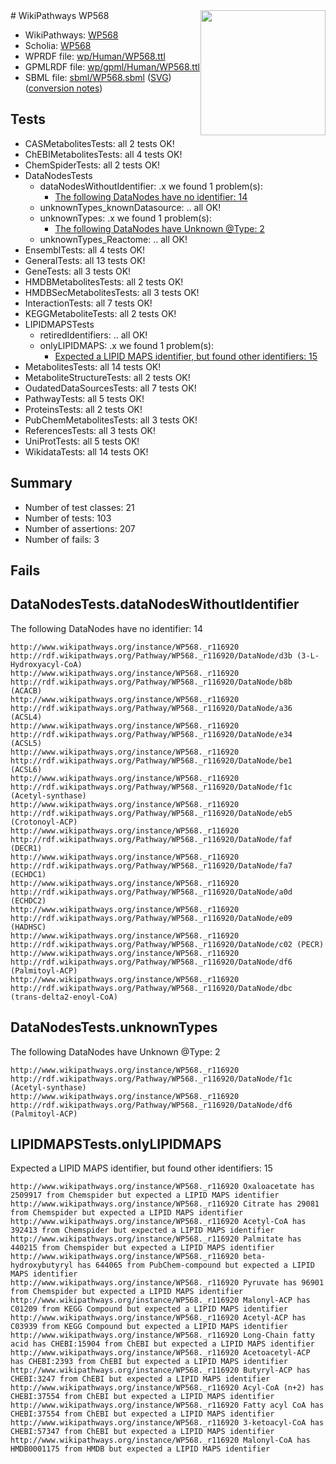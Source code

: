 <img style="float: right; width: 200px" src="../logo.png" />
# WikiPathways WP568

* WikiPathways: [WP568](https://identifiers.org/wikipathways:WP568)
* Scholia: [WP568](https://scholia.toolforge.org/wikipathways/WP568)
* WPRDF file: [wp/Human/WP568.ttl](../wp/Human/WP568.ttl)
* GPMLRDF file: [wp/gpml/Human/WP568.ttl](../wp/gpml/Human/WP568.ttl)
* SBML file: [sbml/WP568.sbml](../sbml/WP568.sbml) ([SVG](../sbml/WP568.svg)) ([conversion notes](../sbml/WP568.txt))

## Tests
* CASMetabolitesTests: all 2 tests OK!
* ChEBIMetabolitesTests: all 4 tests OK!
* ChemSpiderTests: all 2 tests OK!
* DataNodesTests
    * dataNodesWithoutIdentifier: .x we found 1 problem(s):
        * [The following DataNodes have no identifier: 14](#8792c494)
    * unknownTypes_knownDatasource: .. all OK!
    * unknownTypes: .x we found 1 problem(s):
        * [The following DataNodes have Unknown @Type: 2](#839973e0)
    * unknownTypes_Reactome: .. all OK!
* EnsemblTests: all 4 tests OK!
* GeneralTests: all 13 tests OK!
* GeneTests: all 3 tests OK!
* HMDBMetabolitesTests: all 2 tests OK!
* HMDBSecMetabolitesTests: all 3 tests OK!
* InteractionTests: all 7 tests OK!
* KEGGMetaboliteTests: all 2 tests OK!
* LIPIDMAPSTests
    * retiredIdentifiers: .. all OK!
    * onlyLIPIDMAPS: .x we found 1 problem(s):
        * [Expected a LIPID MAPS identifier, but found other identifiers: 15](#d0bfb67d)
* MetabolitesTests: all 14 tests OK!
* MetaboliteStructureTests: all 2 tests OK!
* OudatedDataSourcesTests: all 7 tests OK!
* PathwayTests: all 5 tests OK!
* ProteinsTests: all 2 tests OK!
* PubChemMetabolitesTests: all 3 tests OK!
* ReferencesTests: all 3 tests OK!
* UniProtTests: all 5 tests OK!
* WikidataTests: all 14 tests OK!


## Summary

* Number of test classes: 21
* Number of tests: 103
* Number of assertions: 207
* Number of fails: 3

## Fails

<a name="8792c494" />

## DataNodesTests.dataNodesWithoutIdentifier

The following DataNodes have no identifier: 14
```
http://www.wikipathways.org/instance/WP568._r116920 http://rdf.wikipathways.org/Pathway/WP568._r116920/DataNode/d3b (3-L-Hydroxyacyl-CoA)
http://www.wikipathways.org/instance/WP568._r116920 http://rdf.wikipathways.org/Pathway/WP568._r116920/DataNode/b8b (ACACB)
http://www.wikipathways.org/instance/WP568._r116920 http://rdf.wikipathways.org/Pathway/WP568._r116920/DataNode/a36 (ACSL4)
http://www.wikipathways.org/instance/WP568._r116920 http://rdf.wikipathways.org/Pathway/WP568._r116920/DataNode/e34 (ACSL5)
http://www.wikipathways.org/instance/WP568._r116920 http://rdf.wikipathways.org/Pathway/WP568._r116920/DataNode/be1 (ACSL6)
http://www.wikipathways.org/instance/WP568._r116920 http://rdf.wikipathways.org/Pathway/WP568._r116920/DataNode/f1c (Acetyl-synthase)
http://www.wikipathways.org/instance/WP568._r116920 http://rdf.wikipathways.org/Pathway/WP568._r116920/DataNode/eb5 (Crotonoyl-ACP)
http://www.wikipathways.org/instance/WP568._r116920 http://rdf.wikipathways.org/Pathway/WP568._r116920/DataNode/faf (DECR1)
http://www.wikipathways.org/instance/WP568._r116920 http://rdf.wikipathways.org/Pathway/WP568._r116920/DataNode/fa7 (ECHDC1)
http://www.wikipathways.org/instance/WP568._r116920 http://rdf.wikipathways.org/Pathway/WP568._r116920/DataNode/a0d (ECHDC2)
http://www.wikipathways.org/instance/WP568._r116920 http://rdf.wikipathways.org/Pathway/WP568._r116920/DataNode/e09 (HADHSC)
http://www.wikipathways.org/instance/WP568._r116920 http://rdf.wikipathways.org/Pathway/WP568._r116920/DataNode/c02 (PECR)
http://www.wikipathways.org/instance/WP568._r116920 http://rdf.wikipathways.org/Pathway/WP568._r116920/DataNode/df6 (Palmitoyl-ACP)
http://www.wikipathways.org/instance/WP568._r116920 http://rdf.wikipathways.org/Pathway/WP568._r116920/DataNode/dbc (trans-delta2-enoyl-CoA)
```

<a name="839973e0" />

## DataNodesTests.unknownTypes

The following DataNodes have Unknown @Type: 2
```
http://www.wikipathways.org/instance/WP568._r116920 http://rdf.wikipathways.org/Pathway/WP568._r116920/DataNode/f1c (Acetyl-synthase)
http://www.wikipathways.org/instance/WP568._r116920 http://rdf.wikipathways.org/Pathway/WP568._r116920/DataNode/df6 (Palmitoyl-ACP)
```

<a name="d0bfb67d" />

## LIPIDMAPSTests.onlyLIPIDMAPS

Expected a LIPID MAPS identifier, but found other identifiers: 15
```
http://www.wikipathways.org/instance/WP568._r116920 Oxaloacetate has 2509917 from Chemspider but expected a LIPID MAPS identifier
http://www.wikipathways.org/instance/WP568._r116920 Citrate has 29081 from Chemspider but expected a LIPID MAPS identifier
http://www.wikipathways.org/instance/WP568._r116920 Acetyl-CoA has 392413 from Chemspider but expected a LIPID MAPS identifier
http://www.wikipathways.org/instance/WP568._r116920 Palmitate has 440215 from Chemspider but expected a LIPID MAPS identifier
http://www.wikipathways.org/instance/WP568._r116920 beta-hydroxybutyryl has 644065 from PubChem-compound but expected a LIPID MAPS identifier
http://www.wikipathways.org/instance/WP568._r116920 Pyruvate has 96901 from Chemspider but expected a LIPID MAPS identifier
http://www.wikipathways.org/instance/WP568._r116920 Malonyl-ACP has C01209 from KEGG Compound but expected a LIPID MAPS identifier
http://www.wikipathways.org/instance/WP568._r116920 Acetyl-ACP has C03939 from KEGG Compound but expected a LIPID MAPS identifier
http://www.wikipathways.org/instance/WP568._r116920 Long-Chain fatty acid has CHEBI:15904 from ChEBI but expected a LIPID MAPS identifier
http://www.wikipathways.org/instance/WP568._r116920 Acetoacetyl-ACP has CHEBI:2393 from ChEBI but expected a LIPID MAPS identifier
http://www.wikipathways.org/instance/WP568._r116920 Butyryl-ACP has CHEBI:3247 from ChEBI but expected a LIPID MAPS identifier
http://www.wikipathways.org/instance/WP568._r116920 Acyl-CoA (n+2) has CHEBI:37554 from ChEBI but expected a LIPID MAPS identifier
http://www.wikipathways.org/instance/WP568._r116920 Fatty acyl CoA has CHEBI:37554 from ChEBI but expected a LIPID MAPS identifier
http://www.wikipathways.org/instance/WP568._r116920 3-ketoacyl-CoA has CHEBI:57347 from ChEBI but expected a LIPID MAPS identifier
http://www.wikipathways.org/instance/WP568._r116920 Malonyl-CoA has HMDB0001175 from HMDB but expected a LIPID MAPS identifier
```

